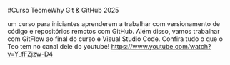 #Curso TeomeWhy Git & GitHub 2025

um curso para iniciantes aprenderem a trabalhar com versionamento de 
código e repositórios remotos com GitHub. Além disso, vamos trabalhar 
com GitFlow ao final do curso e Visual Studio Code. Confira tudo o que o 
Teo tem no canal dele do youtube!
https://www.youtube.com/watch?v=Y_fFZjzw-D4
